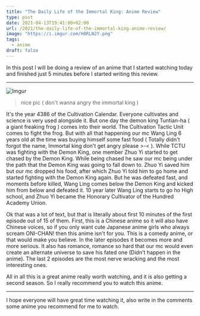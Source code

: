 ```yaml
---
title: "The Daily Life of the Immortal King: Anime Review"
type: post
date: 2021-04-13T19:41:00+02:00
url: /2021/the-daily-life-of-the-immortal-king-anime-review/
image: "https://i.imgur.com/H8RLN2Y.png"
tags:
  - anime
draft: false
---
```


In this post I will be doing a review of an anime that I started watching today and finished just 5 minutes before I started writing this review.

<!--more-->

---

![Imgur](https://i.imgur.com/H8RLN2Y.png)

> nice pic ( don't wanna angry the immortal king )

It's the year 4386 of the Cultivation Calendar. Everyone cultivates and science is very used alongside it. But one day the demon king Tuntian-ha ( a giant freaking frog ) comes into their world. The Cultivation Tactic Unit comes to fight the frog. But with all that happening our mc Wang Ling 6 years old at the time was buying himself some fast food ( Totally didn't forgot the name, Immortal king don't get angry please >-< ). While TCTU was fighting with the Demon King, one member Zhuo Yi started to get chased by the Demon King. While being chased he saw our mc being under the path that the Demon King was going to fall down to. Zhuo Yi saved him but our mc dropped his food, after which Zhuo Yi told him to go home and started fighting with the Demon King again. But he was defeated fast, and moments before killed, Wang Ling comes below the Demon King and kicked him from below and defeated it. 10 year later Wang Ling starts to go ho High school, and Zhuo Yi became the Honorary Cultivator of the Hundred Academy Union.

Ok that was a lot of text, but that is literally about first 10 minutes of the first episode out of 15 of them. First, this is a Chinese anime so it will also have Chinese voices, so if you only want cute Japanese anime girls who always scream ONI-CHAN! then this anime isn't for you. This is a comedy anime, or that would make you believe. In the later episodes it becomes more and more serious. It also has romance, romance so hard that our mc would even create an alternate universe to save his fated one (Didn't happen in the anime). The last 2 episodes are the most nerve wracking and the most interesting ones.

All in all this is a great anime really worth watching, and it is also getting a second season. So I really recommend you to watch this anime.

---

I hope everyone will have great time watching it, also write in the comments some anime you recommend for me to watch.

